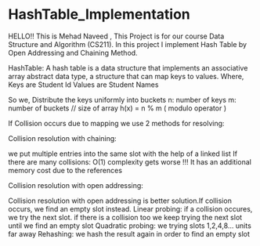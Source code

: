 # HashTable_Implementation
HELLO!! This is Mehad Naveed , This Project is for our course Data Structure and Algorithm (CS211).
In this project I implement Hash Table by Open Addressing and Chaining Method.

HashTable:
A hash table is a data structure that implements an associative array abstract data type, a structure that can map keys to values.
Where,
	Keys are Student Id
	Values are Student Names

So we,
Distribute the keys uniformly into buckets
n: number of keys
m: number of buckets // size of array
h(x) = n % m   ( modulo operator )

If Collision occurs due to mapping we use 2 methods for resolving:

Collision resolution with chaining:

we put multiple entries into the same slot with the help of a linked list
If there are many collisions: O(1) complexity gets worse !!!
It has an additional memory cost due to the references

Collision resolution with open addressing:

Collision resolution with open addressing is better solution.If collision occurs, we find an empty slot instead.
Linear probing:
              if a collision occures, we try the next slot. if there is a collision too we keep trying the next slot until we find an empty slot
Quadratic probing:
                we trying slots 1,2,4,8… units far away
Rehashing: 
              we hash the result again in order to find an empty slot
